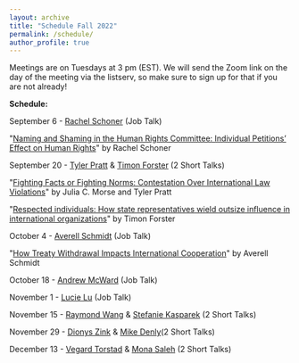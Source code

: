 ```yaml
---
layout: archive
title: "Schedule Fall 2022"
permalink: /schedule/
author_profile: true
---
```

Meetings are on Tuesdays at 3 pm (EST). We will send the Zoom link on the day of the meeting via the listserv, so make sure to sign up for that if you are not already!

**Schedule:**

September 6 - [Rachel Schoner](https://sites.google.com/view/racheljschoner/) (Job Talk)

"[Naming and Shaming in the Human Rights Committee: Individual Petitions’ Effect on Human Rights](https://io-workshop.github.io/files/Schoner_JMP.pdf)" by Rachel Schoner
&nbsp;

September 20 - [Tyler Pratt](https://www.tylerbpratt.com/) & [Timon Forster](http://www.timonforster.net/) (2 Short Talks)

"[Fighting Facts or Fighting Norms: Contestation Over International Law Violations](https://io-workshop.github.io/files/MorsePratt_FactsorNorms.pdf)" by Julia C. Morse and Tyler Pratt
&nbsp;

"[Respected individuals: How state representatives wield outsize influence in international organizations](https://io-workshop.github.io/files/Forster2022_RespectedIndividuals.pdf)" by Timon Forster
&nbsp;

October 4 - [Averell Schmidt](https://www.averellschmidt.org/) (Job Talk)

"[How Treaty Withdrawal Impacts International Cooperation](https://osf.io/preprints/socarxiv/meyau/)" by Averell Schmidt
&nbsp;

October 18 - [Andrew McWard](https://www.andrewmcward.com/) (Job Talk)

November 1 - [Lucie Lu](https://lucielu.net/) (Job Talk)

November 15 - [Raymond Wang](https://polisci.mit.edu/people/raymond-wang) & [Stefanie Kasparek](https://stefaniekasparek.com/) (2 Short Talks)

November 29 - [Dionys Zink](https://www.en.gsi.uni-muenchen.de/people/academic/dionys-zink/index.html) & [Mike Denly](https://mikedenly.com/)(2 Short Talks)

December 13 - [Vegard Torstad](http://www.vegardtorstad.com/) & [Mona Saleh](https://www.giga-hamburg.de/en/the-giga/team/saleh-mona) (2 Short Talks)
<!-- Meetings are scheduled on Mondays at noon US eastern time, unless otherwise noted. The Zoom address will be made available to participants ahead of each meeting. -->



<!-- **February 7th: Ebad Ebadi (GWU), "*Adapting to Sanctions: Evidence from Firm Response and Market Reallocation in Iran.*"**
<br />
*Moderator:* Oriana Montti (Brandeis). -->
